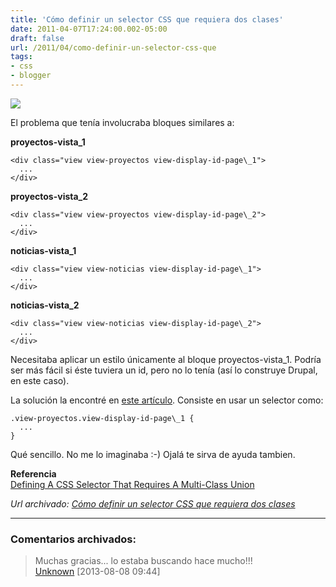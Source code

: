 ```yaml
---
title: 'Cómo definir un selector CSS que requiera dos clases'
date: 2011-04-07T17:24:00.002-05:00
draft: false
url: /2011/04/como-definir-un-selector-css-que
tags: 
- css
- blogger
---
```


[![](https://2.bp.blogspot.com/-Ohce1BBDLOc/TZ45nfTCbfI/AAAAAAAABUc/WaAacOnK-QQ/s1600/css-icon.png)](https://2.bp.blogspot.com/-Ohce1BBDLOc/TZ45nfTCbfI/AAAAAAAABUc/WaAacOnK-QQ/s1600/css-icon.png)

  

El problema que tenía involucraba bloques similares a:  
  
**proyectos-vista\_1**  
```
<div class="view view-proyectos view-display-id-page\_1">  
  ...  
</div>  

```  
**proyectos-vista\_2**  
```
<div class="view view-proyectos view-display-id-page\_2">  
  ...  
</div>  

```  
**noticias-vista\_1**  
```
<div class="view view-noticias view-display-id-page\_1">  
  ...  
</div>  

```  
**noticias-vista\_2**  
```
<div class="view view-noticias view-display-id-page\_2">  
  ...  
</div>  

```  
Necesitaba aplicar un estilo únicamente al bloque proyectos-vista\_1. Podría ser más fácil si éste tuviera un id, pero no lo tenía (así lo construye Drupal, en este caso).  
  
La solución la encontré en [este artículo](http://www.bennadel.com/blog/680-Defining-A-CSS-Selector-That-Requires-A-Multi-Class-Union.htm). Consiste en usar un selector como:  
  
```
.view-proyectos.view-display-id-page\_1 {  
  ...  
}  

```  
Qué sencillo. No me lo imaginaba :-) Ojalá te sirva de ayuda tambien.  
  
**Referencia**  
[Defining A CSS Selector That Requires A Multi-Class Union](http://www.bennadel.com/blog/680-Defining-A-CSS-Selector-That-Requires-A-Multi-Class-Union.htm)

_*Url archivado: [Cómo definir un selector CSS que requiera dos clases](https://akcdev.blogspot.com/2011/04/como-definir-un-selector-css-que.html)*_

---
### Comentarios archivados:

>
> Muchas gracias... lo estaba buscando hace mucho!!!
> \
> [Unknown](https://www.blogger.com/profile/13695390368698127638 "noreply@blogger.com") [2013-08-08 09:44]

